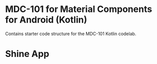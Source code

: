 # MDC-101 for Material Components for Android (Kotlin)

Contains starter code structure for the MDC-101 Kotlin codelab.
# Shine App
